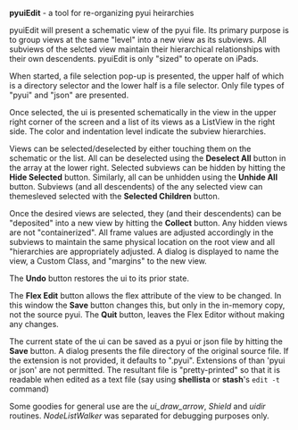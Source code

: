 **pyuiEdit** - a tool for re-organizing pyui heirarchies

pyuiEdit will present a schematic view of the pyui file. Its primary purpose is to group views at the same "level" into a new view as its subviews.  All subviews of the selcted view maintain their hierarchical relationships with their own descendents.   pyuiEdit is only "sized" to operate on iPads.

When started, a file selection pop-up is presented, the upper half of which is a directory selector and the lower half is a file selector.  Only file types of "pyui" and "json" are presented.

Once selected, the ui is presented schematically in the view in the upper right corner of the screen and a list of its views as a ListView in the right side.  The color and indentation level indicate the subview
hierarchies.  

Views can be selected/deselected by either touching them on the schematic or the list.  All can be deselected using the **Deselect All** button in the array at the lower right.  Selected subviews can be hidden by hitting the **Hide Selected** button.  Similarly, all can be unhidden using the **Unhide All** button.  Subviews (and all descendents) of the any selected view can themesleved selected with the **Selected Children** button.

Once the desired views are selected, they (and their descendents) can be "deposited" into a new view by hitting the **Collect** button.  Any hidden views are not "containerized".  All frame values are adjusted accordingly in the subviews to maintain the same physical location on the root view and all "hierarchies are appropriately adjusted.  A dialog is displayed to name the view, a Custom Class, and "margins" to the new view.

The **Undo** button restores the ui to its prior state.

The **Flex Edit** button allows the flex attribute of the view to be changed. In this window the **Save** button changes this, but only in the in-memory copy, not the source pyui.  The **Quit** button, leaves the Flex Editor without making any changes.  

The current state of the ui can be saved as a pyui or json file by hitting the **Save** button.  A dialog presents the file directory of the original source file.  If the extension is not provided, it defaults to ".pyui".  Extensions of than 'pyui or json' are not permitted.  The resultant file is "pretty-printed" so that it is readable when edited as a text file (say using **shellista** or **stash**'s `edit -t` command)

Some goodies for general use are the *ui_draw_arrow*, *Shield* and *uidir* routines.  *NodeListWalker* was separated for debugging purposes only.  